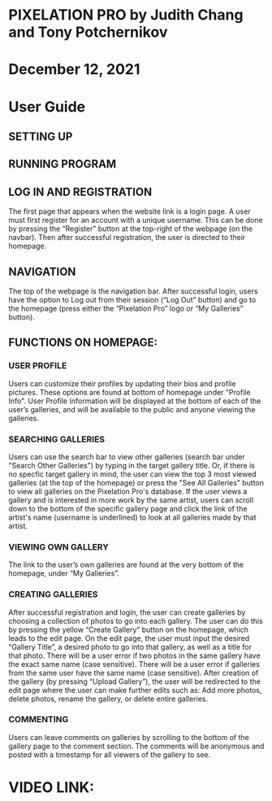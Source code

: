 # PIXELATION PRO by Judith Chang and Tony Potchernikov
# December 12, 2021
# User Guide

## SETTING UP


## RUNNING PROGRAM


## LOG IN AND REGISTRATION
The first page that appears when the website link is a login page. A user must first register for an account with a unique username. This can be done by pressing the “Register” button at the top-right of the webpage (on the navbar). Then after successful registration, the user is directed to their homepage.

## NAVIGATION
The top of the webpage is the navigation bar. After successful login, users have the option to Log out from their session (“Log Out” button) and go to the homepage (press either the “Pixelation Pro” logo or “My Galleries” button).


## FUNCTIONS ON HOMEPAGE:

### USER PROFILE
Users can customize their profiles by updating their bios and profile pictures. These options are found at bottom of homepage under "Profile Info". User Profile Information will be displayed at the bottom of each of the user’s galleries, and will be available to the public and anyone viewing the galleries.

### SEARCHING GALLERIES
Users can use the search bar to view other galleries (search bar under "Search Other Galleries") by typing in the target gallery title. Or, if there is no specfic target gallery in mind, the user can view the top 3 most viewed galleries (at the top of the homepage) or press the "See All Galleries" button to view all galleries on the Pixelation Pro's database. If the user views a gallery and is interested in more work by the same artist, users can scroll down to the bottom of the specific gallery page and click the link of the artist's name (username is underlined) to look at all galleries made by that artist.

### VIEWING OWN GALLERY
The link to the user’s own galleries are found at the very bottom of the homepage, under “My Galleries”.

### CREATING GALLERIES
After successful registration and login, the user can create galleries by choosing a collection of photos to go into each gallery. The user can do this by pressing the yellow “Create Gallery” button on the homepage, which leads to the edit page. On the edit page, the user must input the desired “Gallery Title”,  a desired photo to go into that gallery, as well as a title for that photo. There will be a user error if two photos in the same gallery have the exact same name (case sensitive). There will be a user error if galleries from the same user have the same name (case sensitive). After creation of the gallery (by pressing “Upload Gallery”), the user will be redirected to the edit page where the user can make further edits such as: Add more photos, delete photos, rename the gallery, or delete entire galleries.

### COMMENTING
Users can leave comments on galleries by scrolling to the bottom of the gallery page to the comment section. The comments will be anonymous and posted with a timestamp for all viewers of the gallery to see.

# VIDEO LINK: